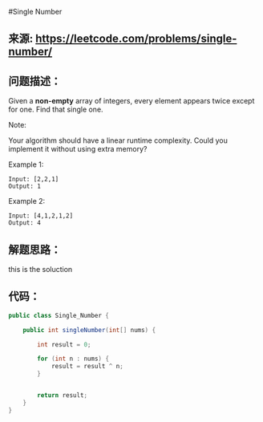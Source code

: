#Single Number

## 来源: https://leetcode.com/problems/single-number/

## 问题描述：

Given a **non-empty** array of integers, every element appears twice except for one. Find that single one.

Note:

Your algorithm should have a linear runtime complexity. Could you implement it without using extra memory?

Example 1:
```
Input: [2,2,1]
Output: 1
```

Example 2:

```
Input: [4,1,2,1,2]
Output: 4
```


## 解题思路：

this is the soluction

## 代码： 

```java
public class Single_Number {

    public int singleNumber(int[] nums) {

        int result = 0;

        for (int n : nums) {
            result = result ^ n;
        }


        return result;
    }
}
```
